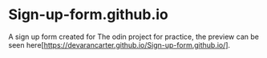 # Sign-up-form.github.io
A sign up form created for The odin project for practice, the preview can be seen here[https://devarancarter.github.io/Sign-up-form.github.io/].
